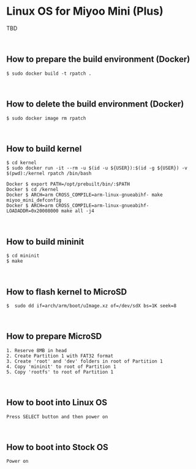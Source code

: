 # Linux OS for Miyoo Mini (Plus)
TBD

&nbsp;

## How to prepare the build environment (Docker)
```
$ sudo docker build -t rpatch .
```

&nbsp;

## How to delete the build environment (Docker)
```
$ sudo docker image rm rpatch
```

&nbsp;

## How to build kernel
```
$ cd kernel
$ sudo docker run -it --rm -u $(id -u ${USER}):$(id -g ${USER}) -v $(pwd):/kernel rpatch /bin/bash

Docker $ export PATH=/opt/prebuilt/bin/:$PATH
Docker $ cd /kernel
Docker $ ARCH=arm CROSS_COMPILE=arm-linux-gnueabihf- make miyoo_mini_defconfig
Docker $ ARCH=arm CROSS_COMPILE=arm-linux-gnueabihf- LOADADDR=0x20008000 make all -j4
```

&nbsp;

## How to build mininit
```
$ cd mininit
$ make
```

&nbsp;

## How to flash kernel to MicroSD
```
$  sudo dd if=arch/arm/boot/uImage.xz of=/dev/sdX bs=1K seek=8
```

&nbsp;

## How to prepare MicroSD
```
1. Reserve 8MB in head
2. Create Partition 1 with FAT32 format
3. Create 'root' and 'dev' folders in root of Partition 1
4. Copy 'mininit' to root of Partition 1
5. Copy 'rootfs' to root of Partition 1
```

&nbsp;

## How to boot into Linux OS
```
Press SELECT button and then power on
```

&nbsp;

## How to boot into Stock OS
```
Power on
```
